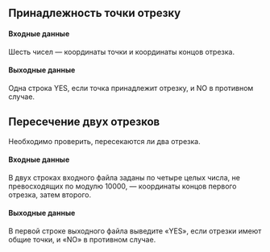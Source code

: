 ## Принадлежность точки отрезку
#### Входные данные
Шесть чисел — координаты точки и координаты концов отрезка.

#### Выходные данные
Одна строка YES, если точка принадлежит отрезку, и NO в противном случае.

## Пересечение двух отрезков
Необходимо проверить, пересекаются ли два отрезка.

#### Входные данные
В двух строках входного файла заданы по четыре целых числа, не превосходящих по модулю 10000, — координаты концов первого отрезка, затем второго.

#### Выходные данные
В первой строке выходного файла выведите «YES», если отрезки имеют общие точки, и «NO» в противном случае.
